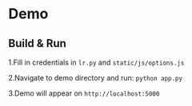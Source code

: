 # Demo #

## Build & Run ##

1.Fill in credentials in ```lr.py``` and ```static/js/options.js```

2.Navigate to demo directory and run: ```python app.py```

3.Demo will appear on ```http://localhost:5000```
